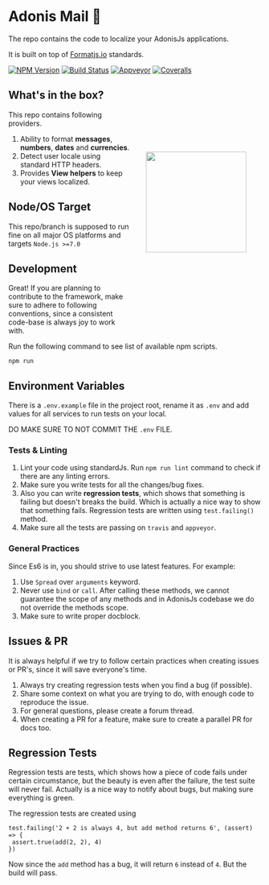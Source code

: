 # Adonis Mail 🏁

The repo contains the code to localize your AdonisJs applications.

It is built on top of [Formatjs.io](https://formatjs.io/) standards.

[![NPM Version][npm-image]][npm-url]
[![Build Status][travis-image]][travis-url]
[![Appveyor][appveyor-image]][appveyor-url]
[![Coveralls][coveralls-image]][coveralls-url]

<img src="http://res.cloudinary.com/adonisjs/image/upload/q_100/v1497112678/adonis-purple_pzkmzt.svg" width="200px" align="right" hspace="30px" vspace="140px">

## What's in the box?

This repo contains following providers.

1. Ability to format **messages**, **numbers**, **dates** and **currencies**.
2. Detect user locale using standard HTTP headers.
3. Provides **View helpers** to keep your views localized.

## Node/OS Target

This repo/branch is supposed to run fine on all major OS platforms and targets `Node.js >=7.0`

## Development

Great! If you are planning to contribute to the framework, make sure to adhere to following conventions, since a consistent code-base is always joy to work with.

Run the following command to see list of available npm scripts.

```
npm run
```

## Environment Variables

There is a `.env.example` file in the project root, rename it as `.env` and add values for all services to run tests on your local. 

DO MAKE SURE TO NOT COMMIT THE `.env` FILE.

### Tests & Linting

1. Lint your code using standardJs. Run `npm run lint` command to check if there are any linting errors.
2. Make sure you write tests for all the changes/bug fixes.
3. Also you can write **regression tests**, which shows that something is failing but doesn't breaks the build. Which is actually a nice way to show that something fails. Regression tests are written using `test.failing()` method.
4. Make sure all the tests are passing on `travis` and `appveyor`.

### General Practices

Since Es6 is in, you should strive to use latest features. For example:

1. Use `Spread` over `arguments` keyword.
2. Never use `bind` or `call`. After calling these methods, we cannot guarantee the scope of any methods and in AdonisJs codebase we do not override the methods scope.
3. Make sure to write proper docblock.

## Issues & PR

It is always helpful if we try to follow certain practices when creating issues or PR's, since it will save everyone's time.

1. Always try creating regression tests when you find a bug (if possible).
2. Share some context on what you are trying to do, with enough code to reproduce the issue.
3. For general questions, please create a forum thread.
4. When creating a PR for a feature, make sure to create a parallel PR for docs too.


## Regression Tests

Regression tests are tests, which shows how a piece of code fails under certain circumstance, but the beauty is even after the failure, the test suite will never fail. Actually is a nice way to notify about bugs, but making sure everything is green.

The regression tests are created using

```
test.failing('2 + 2 is always 4, but add method returns 6', (assert) => {
 assert.true(add(2, 2), 4)
})
```

Now since the `add` method has a bug, it will return `6` instead of `4`. But the build will pass.

[appveyor-image]: https://img.shields.io/appveyor/ci/thetutlage/adonis-antl/master.svg?style=flat-square

[appveyor-url]: https://ci.appveyor.com/project/thetutlage/adonis-antl

[npm-image]: https://img.shields.io/npm/v/@adonisjs/antl.svg?style=flat-square
[npm-url]: https://npmjs.org/package/@adonisjs/antl

[travis-image]: https://img.shields.io/travis/adonisjs/adonis-antl/master.svg?style=flat-square
[travis-url]: https://travis-ci.org/adonisjs/adonis-antl

[coveralls-image]: https://img.shields.io/coveralls/adonisjs/adonis-antl/develop.svg?style=flat-square

[coveralls-url]: https://coveralls.io/github/adonisjs/adonis-antl
